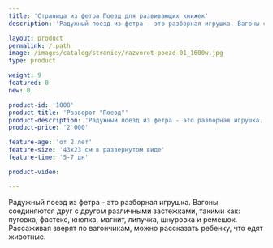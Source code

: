 ```yaml
---
title: 'Страница из фетра Поезд для развивающих книжек'
description: 'Радужный поезд из фетра - это разборная игрушка. Вагоны соединяются друг с другом различными застежками. Рассаживая зверят по вагончикам, можно рассказать ребенку, что едят животные.'

layout: product
permalink: /:path
image: /images/catalog/stranicy/razvorot-poezd-01_1600w.jpg
type: product

weight: 9
featured: 0
new: 0

product-id: '1008'
product-title: 'Разворот "Поезд"'
product-description: 'Радужный поезд из фетра - это разборная игрушка. Вагоны соединяются друг с другом различными застежками, такими как: пуговка, фастекс, кнопка, магнит, липучка, шнуровка и ремешок. Рассаживая зверят по вагончикам, можно рассказать ребенку, что едят животные.'
product-price: '2 000'

feature-age: 'от 2 лет'
feature-size: '43х23 см в развернутом виде'
feature-time: '5-7 дн'

product-video: 

---
```

Радужный поезд из фетра - это разборная игрушка. Вагоны соединяются друг с другом различными застежками, такими как: пуговка, фастекс, кнопка, магнит, липучка, шнуровка и ремешок. Рассаживая зверят по вагончикам, можно рассказать ребенку, что едят животные.